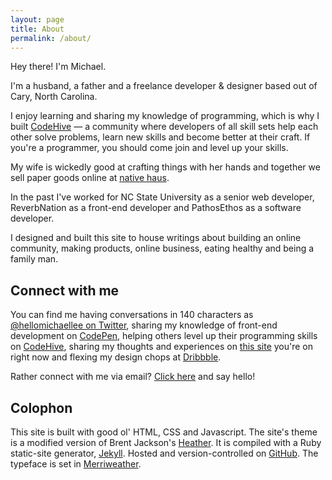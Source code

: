 ```yaml
---
layout: page
title: About
permalink: /about/
---
```


Hey there! I'm Michael.

I'm a husband, a father and a freelance developer &amp; designer based out of Cary, North Carolina.

I enjoy learning and sharing my knowledge of programming, which is why I built [CodeHive](https://www.codehive.io) &mdash; a community where developers of all skill sets help each other solve problems, learn new skills and become better at their craft. If you're a programmer, you should come join and level up your skills.

My wife is wickedly good at crafting things with her hands and together we sell paper goods online at [native haus](http://www.nativehaus.com).

In the past I've worked for NC State University as a senior web developer, ReverbNation as a front-end developer and PathosEthos as a software developer.

I designed and built this site to house writings about building an online community, making products, online business, eating healthy and being a family man.

## Connect with me

You can find me having conversations in 140 characters as [@hellomichaellee on Twitter](https://twitter.com/hellomichaellee), sharing my knowledge of front-end development on [CodePen](http://codepen.io/michaellee), helping others level up their programming skills on [CodeHive](https://www.codehive.io/michaellee), sharing my thoughts and experiences on [this site](http://michaellee.co/writings/) you're on right now and flexing my design chops at [Dribbble](https://dribbble.com/michaellee).

Rather connect with me via email? [Click here](mailto:hellomichaellee@gmail.com?Subject=Hello%20Michael!) and say hello!

## Colophon

This site is built with good ol' HTML, CSS and Javascript. The site's theme is a modified version of Brent Jackson's [Heather](http://jxnblk.com/Heather/). It is compiled with a Ruby static-site generator, [Jekyll](http://jekyllrb.com). Hosted and version-controlled on [GitHub](https://github.com/michaellee/michaellee.github.io). The typeface is set in [Merriweather](http://www.google.com/fonts/specimen/Merriweather).
